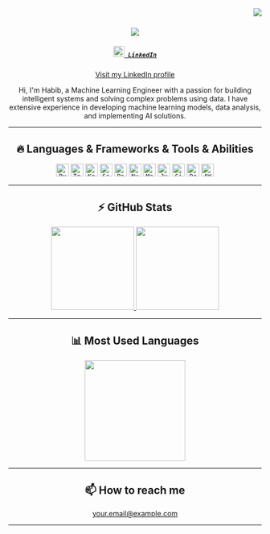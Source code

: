 <!-- Visitor Badge -->
<img align="right" src="https://visitor-badge.laobi.icu/badge?page_id=yourusername.yourusername">

<!-- Typing SVG -->
<h1 align="center">
  <a href="https://git.io/typing-svg">
    <img src="https://readme-typing-svg.herokuapp.com/?lines=Hi+there,+I'm+Habib;Machine+Learning+Engineer&center=true&size=30">
  </a>
</h1>

<!-- LinkedIn Profile -->
<h5 align="center">
  <code><a href="https://www.linkedin.com/in/yourprofile/" title="LinkedIn Profile"><img width="22" src="images/linkedin.svg"> LinkedIn</a></code>
</h5>
<p align="center">
  <a href="https://www.linkedin.com/in/yourprofile/">Visit my LinkedIn profile</a>
</p>

<!-- Introductory Paragraph -->
<p align="center">
  Hi, I'm Habib, a Machine Learning Engineer with a passion for building intelligent systems and solving complex problems using data. I have extensive experience in developing machine learning models, data analysis, and implementing AI solutions.
</p>

<!-- Languages & Frameworks -->
<hr>
<h2 align="center">🔥 Languages & Frameworks & Tools & Abilities</h2>
<p align="center">
  <code><img title="Python" height="25" src="images/python-original.svg"></code>
  <code><img title="TensorFlow" height="25" src="images/tensorflow.png"></code>
  <code><img title="Keras" height="25" src="images/keras.png"></code>
  <code><img title="Scikit-Learn" height="25" src="images/scikit-learn.png"></code>
  <code><img title="Pandas" height="25" src="images/pandas.svg"></code>
  <code><img title="NumPy" height="25" src="images/numpy.svg"></code>
  <code><img title="Matplotlib" height="25" src="images/matplotlib.svg"></code>
  <code><img title="Jupyter" height="25" src="images/jupyter.svg"></code>
  <code><img title="Git" height="25" src="images/git-original.svg"></code>
  <code><img title="Docker" height="25" src="images/docker.svg"></code>
  <code><img title="AWS" height="25" src="images/aws.svg"></code>
</p>


<!-- GitHub Stats -->
<hr>
<h2 align="center">⚡ GitHub Stats</h2>
<div align="center">
  <a href="https://github.com/anuraghazra/github-readme-stats">
    <img src="https://github-readme-stats.vercel.app/api?username=yourusername&show_icons=true" height="165" />
  </a>
  <a href="https://github.com/denvercoder1/github-readme-streak-stats">
    <img src="https://github-readme-streak-stats.herokuapp.com/?user=yourusername" height="165" />
  </a>
</div>

<!-- Most Used Languages -->
<hr>
<h2 align="center">📊 Most Used Languages</h2>
<p align="center">
  <a href="https://github.com/anuraghazra/github-readme-stats">
    <img height="200" src="https://github-readme-stats.vercel.app/api/top-langs/?username=yourusername&langs_count=8&layout=compact" />
  </a>
</p>

<!-- Contact -->
<hr>
<h2 align="center">📫 How to reach me</h2>
<p align="center">
  <a href="mailto:your.email@example.com">your.email@example.com</a>
</p>
<hr>
